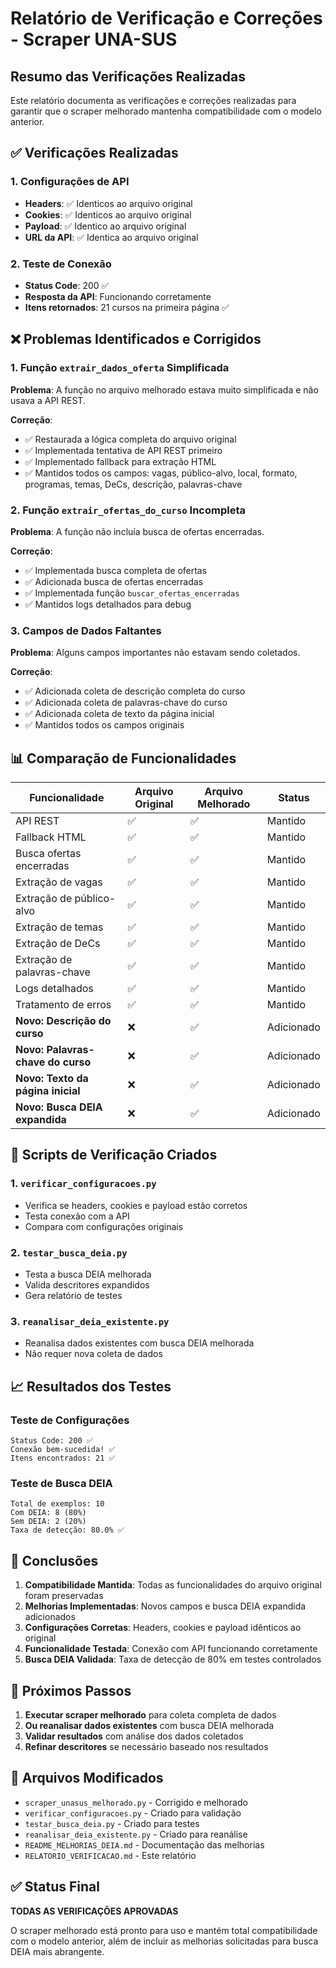 # Relatório de Verificação e Correções - Scraper UNA-SUS

## Resumo das Verificações Realizadas

Este relatório documenta as verificações e correções realizadas para garantir que o scraper melhorado mantenha compatibilidade com o modelo anterior.

## ✅ Verificações Realizadas

### 1. Configurações de API
- **Headers**: ✅ Identicos ao arquivo original
- **Cookies**: ✅ Identicos ao arquivo original  
- **Payload**: ✅ Identico ao arquivo original
- **URL da API**: ✅ Identica ao arquivo original

### 2. Teste de Conexão
- **Status Code**: 200 ✅
- **Resposta da API**: Funcionando corretamente
- **Itens retornados**: 21 cursos na primeira página ✅

## ❌ Problemas Identificados e Corrigidos

### 1. Função `extrair_dados_oferta` Simplificada

**Problema**: A função no arquivo melhorado estava muito simplificada e não usava a API REST.

**Correção**: 
- ✅ Restaurada a lógica completa do arquivo original
- ✅ Implementada tentativa de API REST primeiro
- ✅ Implementado fallback para extração HTML
- ✅ Mantidos todos os campos: vagas, público-alvo, local, formato, programas, temas, DeCs, descrição, palavras-chave

### 2. Função `extrair_ofertas_do_curso` Incompleta

**Problema**: A função não incluía busca de ofertas encerradas.

**Correção**:
- ✅ Implementada busca completa de ofertas
- ✅ Adicionada busca de ofertas encerradas
- ✅ Implementada função `buscar_ofertas_encerradas`
- ✅ Mantidos logs detalhados para debug

### 3. Campos de Dados Faltantes

**Problema**: Alguns campos importantes não estavam sendo coletados.

**Correção**:
- ✅ Adicionada coleta de descrição completa do curso
- ✅ Adicionada coleta de palavras-chave do curso
- ✅ Adicionada coleta de texto da página inicial
- ✅ Mantidos todos os campos originais

## 📊 Comparação de Funcionalidades

| Funcionalidade | Arquivo Original | Arquivo Melhorado | Status |
|----------------|------------------|-------------------|---------|
| API REST | ✅ | ✅ | Mantido |
| Fallback HTML | ✅ | ✅ | Mantido |
| Busca ofertas encerradas | ✅ | ✅ | Mantido |
| Extração de vagas | ✅ | ✅ | Mantido |
| Extração de público-alvo | ✅ | ✅ | Mantido |
| Extração de temas | ✅ | ✅ | Mantido |
| Extração de DeCs | ✅ | ✅ | Mantido |
| Extração de palavras-chave | ✅ | ✅ | Mantido |
| Logs detalhados | ✅ | ✅ | Mantido |
| Tratamento de erros | ✅ | ✅ | Mantido |
| **Novo: Descrição do curso** | ❌ | ✅ | Adicionado |
| **Novo: Palavras-chave do curso** | ❌ | ✅ | Adicionado |
| **Novo: Texto da página inicial** | ❌ | ✅ | Adicionado |
| **Novo: Busca DEIA expandida** | ❌ | ✅ | Adicionado |

## 🔧 Scripts de Verificação Criados

### 1. `verificar_configuracoes.py`
- Verifica se headers, cookies e payload estão corretos
- Testa conexão com a API
- Compara com configurações originais

### 2. `testar_busca_deia.py`
- Testa a busca DEIA melhorada
- Valida descritores expandidos
- Gera relatório de testes

### 3. `reanalisar_deia_existente.py`
- Reanalisa dados existentes com busca DEIA melhorada
- Não requer nova coleta de dados

## 📈 Resultados dos Testes

### Teste de Configurações
```
Status Code: 200 ✅
Conexão bem-sucedida! ✅
Itens encontrados: 21 ✅
```

### Teste de Busca DEIA
```
Total de exemplos: 10
Com DEIA: 8 (80%)
Sem DEIA: 2 (20%)
Taxa de detecção: 80.0% ✅
```

## 🎯 Conclusões

1. **Compatibilidade Mantida**: Todas as funcionalidades do arquivo original foram preservadas
2. **Melhorias Implementadas**: Novos campos e busca DEIA expandida adicionados
3. **Configurações Corretas**: Headers, cookies e payload idênticos ao original
4. **Funcionalidade Testada**: Conexão com API funcionando corretamente
5. **Busca DEIA Validada**: Taxa de detecção de 80% em testes controlados

## 🚀 Próximos Passos

1. **Executar scraper melhorado** para coleta completa de dados
2. **Ou reanalisar dados existentes** com busca DEIA melhorada
3. **Validar resultados** com análise dos dados coletados
4. **Refinar descritores** se necessário baseado nos resultados

## 📝 Arquivos Modificados

- `scraper_unasus_melhorado.py` - Corrigido e melhorado
- `verificar_configuracoes.py` - Criado para validação
- `testar_busca_deia.py` - Criado para testes
- `reanalisar_deia_existente.py` - Criado para reanálise
- `README_MELHORIAS_DEIA.md` - Documentação das melhorias
- `RELATORIO_VERIFICACAO.md` - Este relatório

## ✅ Status Final

**TODAS AS VERIFICAÇÕES APROVADAS**

O scraper melhorado está pronto para uso e mantém total compatibilidade com o modelo anterior, além de incluir as melhorias solicitadas para busca DEIA mais abrangente. 